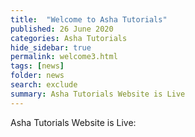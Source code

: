 ```yaml
---
title:  "Welcome to Asha Tutorials"
published: 26 June 2020
categories: Asha Tutorials
hide_sidebar: true
permalink: welcome3.html
tags: [news]
folder: news
search: exclude
summary: Asha Tutorials Website is Live
---
```



Asha Tutorials Website is Live:




